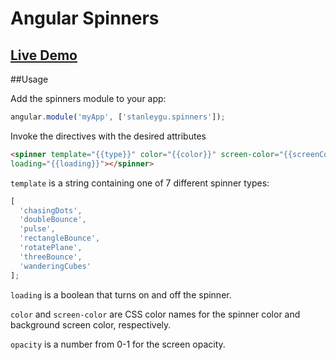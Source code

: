 # Angular Spinners

## [Live Demo](http://stanleygu.com/spinners/)

##Usage

Add the spinners module to your app:

```javascript
angular.module('myApp', ['stanleygu.spinners']);
```

Invoke the directives with the desired attributes
```html
<spinner template="{{type}}" color="{{color}}" screen-color="{{screenColor}}" screen-opacity="{{screenOpacity}}" 
loading="{{loading}}"></spinner>
```

`template` is a string containing one of 7 different spinner types:

```javascript
[
  'chasingDots',
  'doubleBounce',
  'pulse',
  'rectangleBounce',
  'rotatePlane',
  'threeBounce',
  'wanderingCubes'
];
```

`loading` is a boolean that turns on and off the spinner.

`color` and `screen-color` are CSS color names for the spinner color and background screen color, respectively.

`opacity` is a number from 0-1 for the screen opacity.
